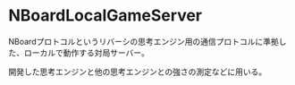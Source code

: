 # NBoardLocalGameServer
NBoardプロトコルというリバーシの思考エンジン用の通信プロトコルに準拠した、ローカルで動作する対局サーバー。

開発した思考エンジンと他の思考エンジンとの強さの測定などに用いる。
